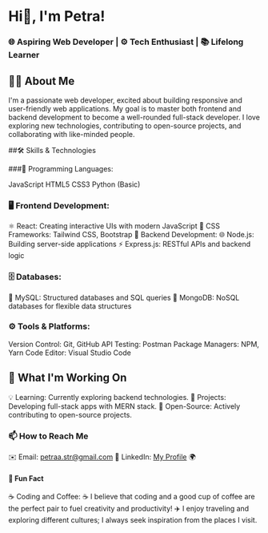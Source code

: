 # Hi👋, I'm Petra! 
### 🌐 Aspiring Web Developer | ⚙️ Tech Enthusiast | 📚 Lifelong Learner

## 👨‍💻 About Me
I'm a passionate web developer, excited about building responsive and user-friendly web applications. My goal is to master both frontend and backend development to become a well-rounded full-stack developer. I love exploring new technologies, contributing to open-source projects, and collaborating with like-minded people.

##🛠️ Skills & Technologies

###🚀 Programming Languages:

 JavaScript
 HTML5
 CSS3
 Python (Basic)

### 🖥️ Frontend Development:
⚛️ React: Creating interactive UIs with modern JavaScript
🎨 CSS Frameworks: Tailwind CSS, Bootstrap
🔧 Backend Development:
🌐 Node.js: Building server-side applications
⚡ Express.js: RESTful APIs and backend logic
### 🗄️ Databases:
🐬 MySQL: Structured databases and SQL queries
🍃 MongoDB: NoSQL databases for flexible data structures

### ⚙️ Tools & Platforms:
 Version Control: Git, GitHub
 API Testing: Postman
 Package Managers: NPM, Yarn
 Code Editor: Visual Studio Code

## 🌟 What I'm Working On
💡 Learning: Currently exploring  backend technologies.
💼 Projects: Developing full-stack apps with MERN stack.
🌱 Open-Source: Actively contributing to open-source projects.

### 📫 How to Reach Me
✉️ Email: petraa.str@gmail.com
💼 LinkedIn: [My Profile](https://de.linkedin.com/in/petra-strunje-munchen)
🌍 

#### 🎉 Fun Fact
☕ Coding and Coffee: ☕ I believe that coding and a good cup of coffee are the perfect pair to fuel creativity and productivity!
✈️ I enjoy traveling and exploring different cultures; I always seek inspiration from the places I visit.


